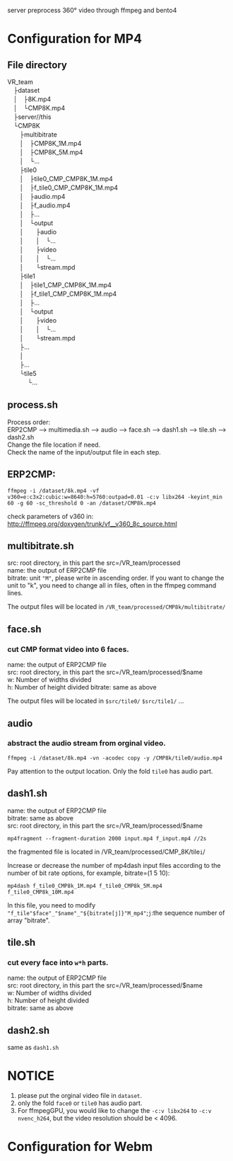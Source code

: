 server
preprocess 360° video through ffmpeg and bento4

# Configuration for MP4
## File directory
VR_team   
　├dataset  
　│　├8K.mp4  
　│　└CMP8K.mp4  
　├server//this  
　└CMP8K  
　　├multibitrate  
　　│　├CMP8K_1M.mp4  
　　│　├CMP8K_5M.mp4  
　　│　└...  
　　├tile0  
　　│　├tile0_CMP_CMP8K_1M.mp4  
　　│　├f_tile0_CMP_CMP8K_1M.mp4  
　　│　├audio.mp4  
　　│　├f_audio.mp4  
　　│　├...  
　　│　└output  
　　│　　├audio  
　　│　　│　└...  
　　│　　├video  
　　│　　│　└...  
　　│　　└stream.mpd  
　　├tile1  
　　│　├tile1_CMP_CMP8K_1M.mp4  
　　│　├f_tile1_CMP_CMP8K_1M.mp4    
　　│　├...  
　　│　└output  
　　│　　├video  
　　│　　│　└...  
　　│　　└stream.mpd      
　　├...  
　　│  
　　├...  
　　└tile5  
　　 　└...  

## process.sh
Process order:  
ERP2CMP --> multimedia.sh --> audio --> face.sh --> dash1.sh --> tile.sh --> dash2.sh    
Change the file location if need.  
Check the name of the input/output file in each step.  

## ERP2CMP:  
```
ffmpeg -i /dataset/8k.mp4 -vf v360=e:c3x2:cubic:w=8640:h=5760:outpad=0.01 -c:v libx264 -keyint_min 60 -g 60 -sc_threshold 0 -an /dataset/CMP8k.mp4
```
check parameters of v360 in: http://ffmpeg.org/doxygen/trunk/vf__v360_8c_source.html

## multibitrate.sh
src: root directory, in this part the src=/VR_team/processed   
name: the output of ERP2CMP file  
bitrate: unit `"M"`, please write in ascending order. If you want to change the unit to "k", you need to change all in files, often in the ffmpeg command lines.    

The output files will be located in `/VR_team/processed/CMP8k/multibitrate/`  

## face.sh
### cut CMP format video into 6 faces.
name: the output of ERP2CMP file  
src: root directory, in this part the src=/VR_team/processed/$name  
w: Number of widths divided  
h: Number of height divided
bitrate: same as above

The output files will be located in `$src/tile0/` `$src/tile1/` ...

## audio
### abstract the audio stream from orginal video.   
```
ffmpeg -i /dataset/8k.mp4 -vn -acodec copy -y /CMP8k/tile0/audio.mp4
```
Pay attention to the output location. Only the fold `tile0` has audio part.  

## dash1.sh
name: the output of ERP2CMP file  
bitrate: same as above  
src: root directory, in this part the src=/VR_team/processed/$name
```
mp4fragment --fragment-duration 2000 input.mp4 f_input.mp4 //2s
```
the fragmented file is located in /VR_team/processed/CMP_8K/tile`i`/

Increase or decrease the number of mp4dash input files according to the number of bit rate options, for example, bitrate=(1 5 10):  
```
mp4dash f_tile0_CMP8k_1M.mp4 f_tile0_CMP8k_5M.mp4 f_tile0_CMP8k_10M.mp4
```
In this file, you need to modify `"f_tile"$face"_"$name"_"${bitrate[j]}"M_mp4"`;`j`:the sequence number of array "bitrate". 

## tile.sh
### cut every face into `w*h` parts.  
name: the output of ERP2CMP file  
src: root directory, in this part the src=/VR_team/processed/$name  
w: Number of widths divided  
h: Number of height divided  
bitrate: same as above

## dash2.sh
same as `dash1.sh`

# NOTICE
1. please put the orginal video file in `dataset`.  
2. only the fold `face0` or `tile0` has audio part.  
3. For ffmpegGPU, you would like to change the `-c:v libx264` to `-c:v nvenc_h264`, but the video resolution should be < 4096.


# Configuration for Webm

